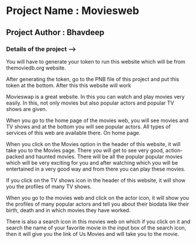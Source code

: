 # Project Name : Moviesweb

## Project Author : Bhavdeep

### Details of the project -->

You will have to generate your token to run this website which will be from themoviedb.org website.

After generating the token, go to the PNB file of this project and put this token at the bottom.  After this this website will work

Movieswap is a great website.  In this you can watch and play movies very easily.  In this, not only movies but also popular actors and popular TV shows are given.

When you go to the home page of the movies web, you will see movies and TV shows and at the bottom you will see popular actors.  All types of services of this web are available there.  On home page.

When you click on the Movies option in the header of this website, it will take you to the Movies page.  There you will get to see very good, action-packed and haunted movies.  There will be all the popular popular movies which will be very exciting for you and after watching which you will be entertained in a very good way and from there you can play these movies.

If you click on the TV shows icon in the header of this website, it will show you the profiles of many TV shows.

When you go to the movies web and click on the actor icon, it will show you the profiles of many popular actors and tell you about their biodata like their birth, death and in which movies they have worked.

There is also a search icon in this movies web on which if you click on it and search the name of your favorite movie in the input box of the search icon, then it will give you the link of Us Movies and will take you to the movie.

